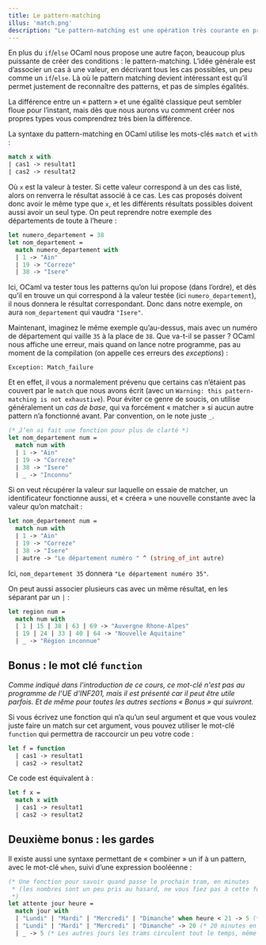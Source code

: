 ```yaml
---
title: Le pattern-matching
illus: 'match.png'
description: "Le pattern-matching est une opération très courante en programmation fonctionnelle, et donc en OCaml. Cette page explique comment l'utiliser."
---
```


En plus du `if`/`else` OCaml nous propose une autre façon, beaucoup plus puissante de
créer des conditions : le pattern-matching. L’idée générale est d’associer un cas à une valeur,
en décrivant tous les cas possibles, un peu comme un `if`/`else`. Là où le pattern matching devient intéressant
est qu’il permet justement de reconnaître des patterns, et pas de simples égalités.

La différence entre un « pattern » et une égalité classique peut sembler floue pour l’instant, mais dès que
nous aurons vu comment créer nos propres types vous comprendrez très bien la différence.

La syntaxe du pattern-matching en OCaml utilise les mots-clés `match` et `with` :

```ocaml
match x with
| cas1 -> resultat1
| cas2 -> resultat2
```

Où `x` est la valeur à tester. Si cette valeur correspond à un des cas listé, alors on renverra le résultat associé à ce cas.
Les cas proposés doivent donc avoir le même type que `x`, et les différents résultats possibles doivent aussi avoir un seul type.
On peut reprendre notre exemple des départements de toute à l’heure :

```ocaml
let numero_departement = 38
let nom_departement =
  match numero_departement with
  | 1 -> "Ain"
  | 19 -> "Correze"
  | 38 -> "Isere"
```

Ici, OCaml va tester tous les patterns qu’on lui propose (dans l’ordre), et dès qu’il en trouve un qui correspond à la valeur
testée (ici `numero_departement`), il nous donnera le résultat correspondant. Donc dans notre exemple, on aura `nom_departement`
qui vaudra `"Isere"`.

Maintenant, imaginez le même exemple qu’au-dessus, mais avec un numéro de département qui vaille `35` à la place de `38`.
Que va-t-il se passer ? OCaml nous affiche une erreur, mais quand on lance notre programme, pas au moment de la
compilation (on appelle ces erreurs des *exceptions*) :

```
Exception: Match_failure
```

Et en effet, il vous a normalement prévenu que certains cas n’étaient pas couvert par le `match` que nous avons
écrit (avec un `Warning: this pattern-matching is not exhaustive`). Pour éviter ce genre de soucis, on utilise
généralement un *cas de base*, qui va forcément « matcher » si aucun autre pattern n’a fonctionné avant.
Par convention, on le note juste `_`.

```ocaml
(* J’en ai fait une fonction pour plus de clarté *)
let nom_departement num =
  match num with
  | 1 -> "Ain"
  | 19 -> "Correze"
  | 38 -> "Isere"
  | _ -> "Inconnu"
```

Si on veut récupérer la valeur sur laquelle on essaie de matcher,
un identificateur fonctionne aussi, et « créera » une nouvelle constante avec la valeur qu’on matchait :

```ocaml
let nom_departement num =
  match num with
  | 1 -> "Ain"
  | 19 -> "Correze"
  | 38 -> "Isere"
  | autre -> "Le département numéro " ^ (string_of_int autre)
```

Ici, `nom_departement 35` donnera `"Le département numéro 35"`.

On peut aussi associer plusieurs cas avec un même résultat, en les séparant par un `|` :

```ocaml
let region num =
  match num with
  | 1 | 15 | 38 | 63 | 69 -> "Auvergne Rhone-Alpes"
  | 19 | 24 | 33 | 40 | 64 -> "Nouvelle Aquitaine"
  | _ -> "Région inconnue"
```

## Bonus : le mot clé `function`

*Comme indiqué dans l'introduction de ce cours, ce mot-clé n'est pas au programme de l'UE d'INF201,
mais il est présenté car il peut être utile parfois. Et de même pour toutes les autres sections « Bonus » qui suivront.*

Si vous écrivez une fonction qui n’a qu’un seul argument et que vous voulez juste faire un match sur cet argument,
vous pouvez utiliser le mot-clé `function` qui permettra de raccourcir un peu votre code :

```ocaml
let f = function
  | cas1 -> resultat1
  | cas2 -> resultat2
```

Ce code est équivalent à :

```ocaml
let f x =
  match x with
  | cas1 -> resultat1
  | cas2 -> resultat2
```

## Deuxième bonus : les gardes

Il existe aussi une syntaxe permettant de « combiner » un if à un pattern, avec le mot-clé `when`,
suivi d’une expression booléenne :

```ocaml
(* Une fonction pour savoir quand passe le prochain tram, en minutes
 * (les nombres sont un peu pris au hasard, ne vous fiez pas à cette fonction quand vous attendez un tram)
 *)
let attente jour heure =
  match jour with
  | "Lundi" | "Mardi" | "Mercredi" | "Dimanche" when heure < 21 -> 5 (* 5 minutes en journée *)
  | "Lundi" | "Mardi" | "Mercredi" | "Dimanche" -> 20 (* 20 minutes en soirée *)
  | _ -> 5 (* Les autres jours les trams circulent tout le temps, même le soir *)
```

